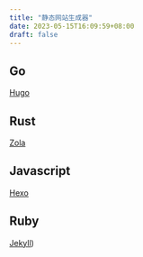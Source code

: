 ```yaml
---
title: "静态网站生成器"
date: 2023-05-15T16:09:59+08:00
draft: false
---
```


## Go

[Hugo](https://gohugo.io) 


## Rust

[Zola](https://www.getzola.org/) 


## Javascript
[Hexo](https://hexo.io)

## Ruby

[Jekyll](https://jekyllrb.com))